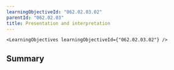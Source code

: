 ```yaml
---
learningObjectiveId: "062.02.03.02"
parentId: "062.02.03"
title: Presentation and interpretation
---
```


```tsx eval
<LearningObjectives learningObjectiveId={"062.02.03.02"} />
```

## Summary
